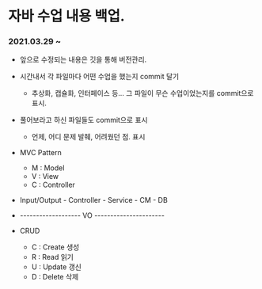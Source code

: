 # 자바 수업 내용 백업.

### 2021.03.29 ~ 

- 앞으로 수정되는 내용은 깃을 통해 버전관리.
- 시간내서 각 파일마다 어떤 수업을 했는지 commit 달기
  - 추상화, 캡슐화, 인터페이스 등... 그 파일이 무슨 수업이었는지를 commit으로 표시.

- 풀어보라고 하신 파일들도 commit으로 표시

  - 언제, 어디 문제 발췌, 어려웠던 점. 표시

- MVC Pattern
  - M : Model
  - V : View
  - C : Controller

- Input/Output - Controller - Service - CM - DB
- ------------------- VO ----------------------

- CRUD
  - C : Create  생성
  - R : Read    읽기
  - U : Update  갱신
  - D : Delete  삭제


